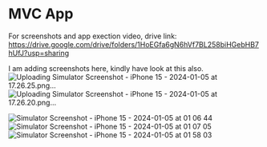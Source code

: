 # MVC App
For screenshots and app exection video,
drive link: https://drive.google.com/drive/folders/1HoEGfa6gN6hVf7BL258biHGebHB7hUfJ?usp=sharing


I am adding screenshots here, kindly have look at this also.
![Uploading Simulator Screenshot - iPhone 15 - 2024-01-05 at 17.26.25.png…]()
![Uploading Simulator Screenshot - iPhone 15 - 2024-01-05 at 17.26.20.png…]()


![Simulator Screenshot - iPhone 15 - 2024-01-05 at 01 06 44](https://github.com/SahilAgashe/MVC-App/assets/90738086/5f4e3c12-2d8d-4cff-9b26-f0d61478f763)
![Simulator Screenshot - iPhone 15 - 2024-01-05 at 01 07 05](https://github.com/SahilAgashe/MVC-App/assets/90738086/e47f9056-76e9-46fc-8659-c962c14fa814)
![Simulator Screenshot - iPhone 15 - 2024-01-05 at 01 58 03](https://github.com/SahilAgashe/MVC-App/assets/90738086/04ee2748-6ee9-4c97-b901-44b389885368)
